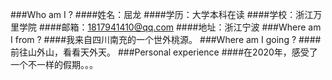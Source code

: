 ###Who am I ?
####姓名：屈龙
####学历：大学本科在读
####学校：浙江万里学院
####邮箱：1817941410@qq.com
####地址：浙江宁波
###Where am I from ?
####我来自四川南充的一个世外桃源。
###Where am I going ?
####前往山外山，看看天外天。
###Personal experience
####在2020年，感受了一个不一样的假期。。。
